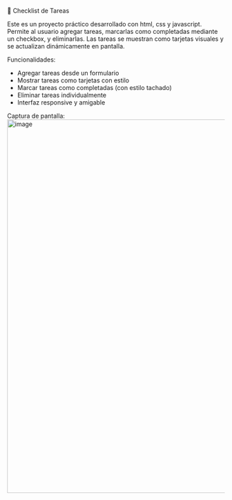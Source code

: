 📝 Checklist de Tareas

Este es un proyecto práctico desarrollado con html, css y javascript. Permite al usuario agregar tareas, marcarlas como completadas mediante un checkbox, y eliminarlas. Las tareas se muestran como tarjetas visuales y se actualizan dinámicamente en pantalla.

Funcionalidades:
- Agregar tareas desde un formulario
- Mostrar tareas como tarjetas con estilo
- Marcar tareas como completadas (con estilo tachado)
- Eliminar tareas individualmente
- Interfaz responsive y amigable

Captura de pantalla:
<img width="1913" height="863" alt="image" src="https://github.com/user-attachments/assets/48b4b520-f0a5-424b-b5b0-68e102c31f27" />
